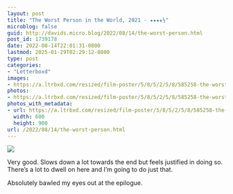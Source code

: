 ```yaml
---
layout: post
title: "The Worst Person in the World, 2021 - ★★★★½"
microblog: false
guid: http://davids.micro.blog/2022/08/14/the-worst-person.html
post_id: 1739178
date: 2022-08-14T22:01:31-0800
lastmod: 2025-01-29T02:29:12-0800
type: post
categories:
- "Letterboxd"
images:
- https://a.ltrbxd.com/resized/film-poster/5/8/5/2/5/8/585258-the-worst-person-in-the-world-0-600-0-900-crop.jpg?v=92bc344c27
photos:
- https://a.ltrbxd.com/resized/film-poster/5/8/5/2/5/8/585258-the-worst-person-in-the-world-0-600-0-900-crop.jpg?v=92bc344c27
photos_with_metadata:
- url: https://a.ltrbxd.com/resized/film-poster/5/8/5/2/5/8/585258-the-worst-person-in-the-world-0-600-0-900-crop.jpg?v=92bc344c27
  width: 600
  height: 900
url: /2022/08/14/the-worst-person.html
---
```

<p><img src="https://a.ltrbxd.com/resized/film-poster/5/8/5/2/5/8/585258-the-worst-person-in-the-world-0-600-0-900-crop.jpg?v=92bc344c27"/></p> <p>Very good. Slows down a lot towards the end but feels justified in doing so. There’s a lot to dwell on here and I’m going to do just that.</p><p>Absolutely bawled my eyes out at the epilogue.</p>
